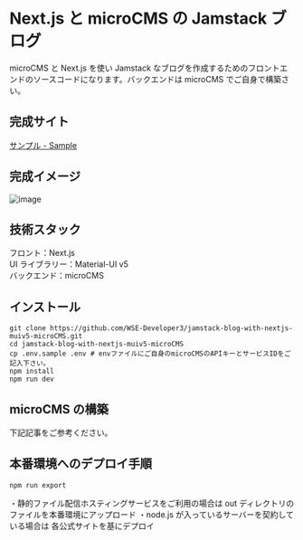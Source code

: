 # Next.js と microCMS の Jamstack ブログ

microCMS と Next.js を使い Jamstack なブログを作成するためのフロントエンドのソースコードになります。バックエンドは microCMS でご自身で構築さい。

## 完成サイト

[サンプル - Sample](https://works.paths-are.com/jamstackblog-with-next-muiv5-microcms/)

## 完成イメージ

![image](https://user-images.githubusercontent.com/70325458/131208090-2aff9b74-32f2-4669-9a74-52bd2d727448.png)

## 技術スタック

フロント：Next.js  
UI ライブラリー：Material-UI v5  
バックエンド：microCMS

## インストール

```shell
git clone https://github.com/WSE-Developer3/jamstack-blog-with-nextjs-muiv5-microCMS.git
cd jamstack-blog-with-nextjs-muiv5-microCMS
cp .env.sample .env # envファイルにご自身のmicroCMSのAPIキーとサービスIDをご記入下さい。
npm install
npm run dev
```

## microCMS の構築

下記記事をご参考ください。

## 本番環境へのデプロイ手順

```
npm run export
```

・静的ファイル配信ホスティングサービスをご利用の場合は
out ディレクトリのファイルを本番環境にアップロード
・node.js が入っているサーバーを契約している場合は
各公式サイトを基にデプロイ
